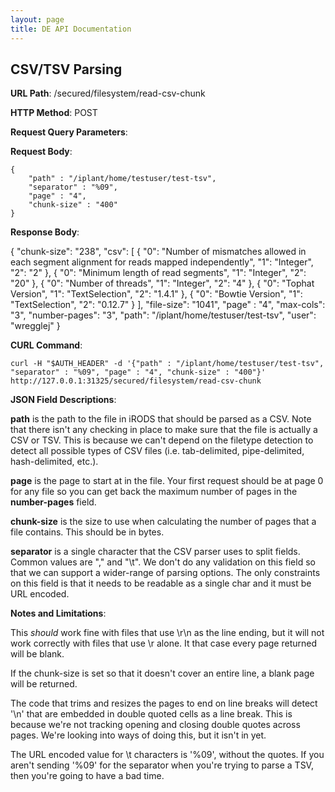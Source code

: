 ```yaml
---
layout: page
title: DE API Documentation
---
```


CSV/TSV Parsing
-------------------------

__URL Path__: /secured/filesystem/read-csv-chunk

__HTTP Method__: POST

__Request Query Parameters__:

__Request Body__:

    {
        "path" : "/iplant/home/testuser/test-tsv",
        "separator" : "%09",
        "page" : "4",
        "chunk-size" : "400"
    }

__Response Body__:

{
    "chunk-size": "238",
    "csv": [
        {
            "0": "Number of mismatches allowed in each segment alignment for reads mapped independently",
            "1": "Integer",
            "2": "2"
        },
        {
            "0": "Minimum length of read segments",
            "1": "Integer",
            "2": "20"
        },
        {
            "0": "Number of threads",
            "1": "Integer",
            "2": "4"
        },
        {
            "0": "Tophat Version",
            "1": "TextSelection",
            "2": "1.4.1"
        },
        {
            "0": "Bowtie Version",
            "1": "TextSelection",
            "2": "0.12.7"
        }
    ],
    "file-size": "1041",
    "page" : "4",
    "max-cols": "3",
    "number-pages": "3",
    "path": "/iplant/home/testuser/test-tsv",
    "user": "wregglej"
}

__CURL Command__:

    curl -H "$AUTH_HEADER" -d '{"path" : "/iplant/home/testuser/test-tsv", "separator" : "%09", "page" : "4", "chunk-size" : "400"}' http://127.0.0.1:31325/secured/filesystem/read-csv-chunk

__JSON Field Descriptions__:

__path__ is the path to the file in iRODS that should be parsed as a CSV. Note that there isn't any checking in place to make sure that the file is actually a CSV or TSV. This is because we can't depend on the filetype detection to detect all possible types of CSV files (i.e. tab-delimited, pipe-delimited, hash-delimited, etc.).

__page__ is the page to start at in the file. Your first request should be at page 0 for any file so you can get back the maximum number of pages in the __number-pages__ field.

__chunk-size__ is the size to use when calculating the number of pages that a file contains. This should be in bytes.

__separator__ is a single character that the CSV parser uses to split fields. Common values are "," and "\t". We don't do any validation on this field so that we can support a wider-range of parsing options. The only constraints on this field is that it needs to be readable as a single char and it must be URL encoded.

__Notes and Limitations__:

This *should* work fine with files that use \r\n as the line ending, but it will not work correctly with files that use \r alone. It that case every page returned will be blank.

If the chunk-size is set so that it doesn't cover an entire line, a blank page will be returned.

The code that trims and resizes the pages to end on line breaks will detect '\n' that are embedded in double quoted cells as a line break. This is because we're not tracking opening and closing double quotes across pages. We're looking into ways of doing this, but it isn't in yet.

The URL encoded value for \t characters is '%09', without the quotes. If you aren't sending '%09' for the separator when you're trying to parse a TSV, then you're going to have a bad time.
